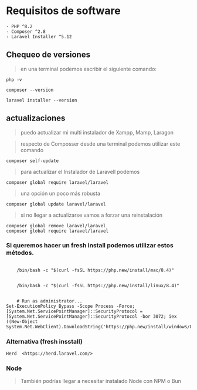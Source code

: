 # Requisitos de software

    - PHP ^8.2  
    - Composer ^2.8  
    - Laravel Installer ^5.12  

## Chequeo de versiones
> en una terminal podemos escribir el siguiente comando:

    php -v  

    composer --version

    laravel installer --version

## actualizaciones
> puedo actualizar mi multi instalador de Xampp, Mamp, Laragon
 
> respecto de Composser desde una terminal podemos utilizar este comando

    composer self-update  

> para actualizar el Instalador de Laravell podemos

    composer global require laravel/laravel

> una opción un poco más robusta

    composer global update laravel/laravel  

> si no llegar a actualizarse vamos a forzar una reinstalación

    composer global remove laravel/laravel  
    composer global require laravel/laravel  


### Si queremos hacer un fresh install podemos utilizar estos métodos.

```macOS:

    /bin/bash -c "$(curl -fsSL https://php.new/install/mac/8.4)"
```     

```gnu/linux:

    /bin/bash -c "$(curl -fsSL https://php.new/install/linux/8.4)"
```     

```Windows PowerShell: 
    
    # Run as administrator...
Set-ExecutionPolicy Bypass -Scope Process -Force; [System.Net.ServicePointManager]::SecurityProtocol = [System.Net.ServicePointManager]::SecurityProtocol -bor 3072; iex ((New-Object System.Net.WebClient).DownloadString('https://php.new/install/windows/8.4'))
```    

### Alternativa  (fresh insstall)
    Herd  <https://herd.laravel.com/>

### Node
> También podrías llegar a necesitar instalado  Node con NPM o Bun
